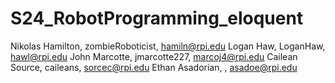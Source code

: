 # S24_RobotProgramming_eloquent

Nikolas Hamilton, zombieRoboticist, hamiln@rpi.edu
Logan Haw, LoganHaw, hawl@rpi.edu
John Marcotte, jmarcotte227, marcoj4@rpi.edu
Cailean Source, caileans, sorcec@rpi.edu
Ethan Asadorian, , asadoe@rpi.edu
